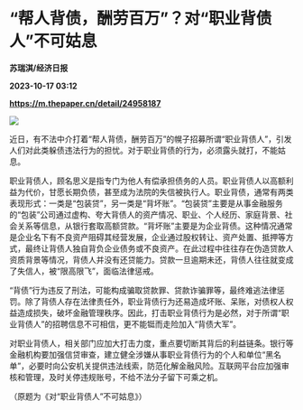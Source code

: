 # “帮人背债，酬劳百万”？对“职业背债人”不可姑息
**苏瑞淇/经济日报**

**2023-10-17 03:12**

**https://m.thepaper.cn/detail/24958187**

![](https://imagecloud.thepaper.cn/thepaper/image/274/426/728.jpg)

近日，有不法中介打着“帮人背债，酬劳百万”的幌子招募所谓“职业背债人”，引发人们对此类躲债违法行为的担忧。对于职业背债的行为，必须露头就打，不能姑息。

职业背债人，顾名思义是指专门为他人有偿承担债务的人员。职业背债人以高额利益为代价，甘愿长期负债，甚至成为法院的失信被执行人。职业背债，通常有两类表现形式：一类是“包装贷”，另一类是“背坏账”。“包装贷”主要是从事金融服务的“包装”公司通过虚构、夸大背债人的资产情况、职业、个人经历、家庭背景、社会关系等信息，从银行套取高额贷款。“背坏账”主要是为企业背债。这种情况通常是企业名下有不良资产阻碍其经营发展，企业通过股权转让、资产处置、抵押等方式，最终让背债人独自背负企业债务或不良资产。在此过程中往往存在伪造贷款人资质背景等情况，背债人并没有还贷能力。贷款一旦逾期未还，背债人往往就变成了失信人，被“限高限飞”，面临法律惩戒。

“背债”行为违反了刑法，可能构成骗取贷款罪、贷款诈骗罪等，最终难逃法律惩罚。除了背债人存在法律责任外，职业背债行为还易造成坏账、呆账，对债权人权益造成损失，破坏金融管理秩序。因此，打击职业背债行为是必然，对于所谓“职业背债人”的招聘信息不可相信，更不能铤而走险加入“背债大军”。

对职业背债人，相关部门应加大打击力度，重点要切断其背后的利益链条。银行等金融机构要加强信贷审查，建立健全涉嫌从事职业背债行为的个人和单位“黑名单”，必要时向公安机关提供违法线索，防范化解金融风险。互联网平台应加强审核和管理，及时关停违规账号，不给不法分子留下可乘之机。

（原题为《对“职业背债人”不可姑息》）